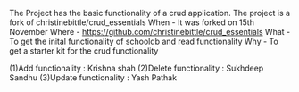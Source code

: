 The Project has the basic functionality of a crud application.
The project is a fork of christinebittle/crud_essentials
When - It was forked on 15th November
Where - https://github.com/christinebittle/crud_essentials
What - To get the inital functionality of schooldb and read functionality
Why - To get a starter kit for the crud functionality

(1)Add functionality : Krishna shah
(2)Delete functionality : Sukhdeep Sandhu
(3)Update functionality : Yash Pathak
